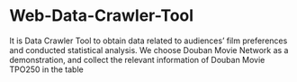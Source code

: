 # Web-Data-Crawler-Tool
It is Data Crawler Tool to obtain data related to audiences’ film preferences and conducted statistical analysis.
We choose Douban Movie Network as a demonstration, and collect the relevant information of Douban Movie TPO250 in the table

